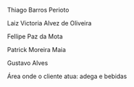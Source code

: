  Thiago Barros Perioto
 
 Laiz Victoria Alvez de Oliveira 
 
 Fellipe Paz da Mota
 
 Patrick Moreira Maia 
 
 Gustavo Alves
 
 Área onde o cliente atua: adega e bebidas






